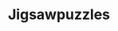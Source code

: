 ---
title: Jigsawpuzzles
crosslinks:
- 33fclnc
- 2ylqx6p
- Documentaries
- oddlysatisfying
- 2ur9tmp
- MapsWithoutNZ
- puzzletrader
- AskReddit
---